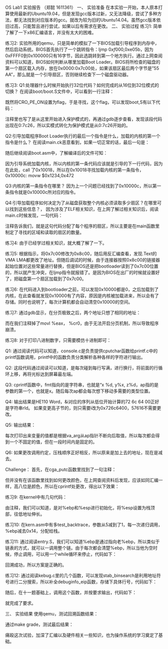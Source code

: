 OS Lab1 实验报告
（郑懿 1611361）
一、	实验准备
在本实验一开始，本人原本打算使用最新的Ubuntu19.04，但是发现gcc版本过新，又无法降级，尝试了多种方法，都无法找到对应版本的gcc。就改为较为旧的Ubuntu14.04。虽然gcc版本依旧过高，只能暂且进行尝试，如果以后有需求在更改。
二、	实验过程
练习1:
简单了解了一下x86汇编语言，并没有太大的困难。

练习2:
实验所用的qemu，只是简单的模拟了一下BIOS加载引导程序到内存中，然后启动系统。BIOS首先执行了一个跳转指令：ljmp $0xf000,$0xe05b，因为0xFFFF0到0x100000只有16字节，因此选跳转到第一个地方执行。通过上网查阅资料可以知道，BIOS如何判断从哪里加载Boot Loader。BIOS将所检查的磁盘的第一个扇区载入内存，放在0x0000:0x7c00处，如果该扇区最后两个字节是”55 AA”，那么就是一个引导扇区，否则继续检查下一个磁盘驱动器。

练习3:
Q1:处理器什么时候开始执行32位代码？如何完成的从16位到32位模式的切换？
在阅读boot/boot.S文件中，可以看到一行注释：
 
既然将CRO_PE_ON设置为flag，于是寻找，这个flag，可以发现boot,S有以下代码：
 
注释里也写了是从这里开始进入保护模式的，再通过gdb逐步查看，发现该段代码出现在0:7c26，所以实模式转化为保护模式是从0:7c26开始的。

Q2:引导加载程序Boot Loader执行的最后一个指令是什么，加载的内核的第一个指令是什么？
在阅读main.ck恶意看到，如果一切正常的话，最后一句是：
 
随后继续阅读boot.asm中，了解编译后的文件可知：
 
因为引导系统加载内核，所以内核的第一条代码应该就是引导的下一行代码，因为在此处，call 了0x10018，所以在0x10018寻找加载内核的第一条指令，
0x10000c:		movw	$0x1234,0x472

Q3:内核的第一条指令在哪里？
因为上一个问题已经找到了0x10000c，所以第一条指令就是0x10000c所对应的指令。

Q4:引导加载程序如何决定为了从磁盘获取整个内核必须读取多少扇区？在哪里可以找到这些信息？，
因为涉及了ELF相关知识，在上网了解过相关知识后，阅读main.c时候发现，一句代码：
 
注释告诉我们，就是这句代码分配了每个程序的扇区，所以主要是在main函数里制定了寻找的区域和读取的扇区的数量。

练习4:
由于已经学过相关知识，就大概了解了一下。

练习5:
根据指示，将0x7c00修改为0x8c00，随后用反汇编查看，发现.Text的VMA LMA都更改了地址。但随后调试的时候，由于连接器按照0x8c00的链接器起始位置对这些常量进行替换，但是BIOS还是把bootloader读到了0x7c00位置的，所以就产生冲突，在ljmp指令就报错了。是因为BIOS在出厂的时候就设置好了，把磁盘第一个扇区加载到了0x7c00。

练习6:
在代码进入到bootloader之前，可以发现0x10000都是0，之后加载到了内核，在此查看就发现0x10000有了内容，原因是内核被加载进来，所以会有了存储。同时也说明了，每次计算机都会自动清空0x10000的空间。

练习7:
通过gdb显示，在分页极致之后，两个地址只想了相同的地址：
 
而在我们注释掉了movl %eax， %cr0，由于无法开启分页机制，所以导致程序崩溃。

练习8:
对于打印八进制数字，只需要模仿十进制即可：
 

Q1:
通过阅读代码可以知道，console.c是负责提供cputchar函数给printf.c中的printf函数调用，printf中的函数负责分类解析各种各样的字符进行输出。

Q2:
这段代码通过阅读可以知道，是每次碰到每行写满，进行换行，将前面的行循环上移，再将光标达到屏幕最左端。

Q3:
cprintf函数中，fmt指向的是字符串，也就是“x %d, y%x, z%d，ap指的是参数的第一个，也就是x。随后每次ap都会每次想下移动多需要的类型位置。

Q4:
输出结果是HE110 Word，&i对应的序列从低位开始计算的72 6c 64 00正好是字符串rld。
如果变更高子节的，则只需要i改为0x726c6400，57616不需要更改。

Q5:
输出结果：
 
每次打印出来变量的值都是根据va_arg从ap指针不断向后取值，所以每次都会得到一个不固定的值，但在一段时间内是固定的。

Q6:
如果更改调用约定，压栈顺序正好相反，所以原来是加上去的地址，现在是减去。

Challenge：
首先，在cga_putc函数里找到了一句注释：
 
但并没有在该函数里找到如何更改颜色，在上网查阅资料后发现，应该如同汇编一样，高八位是颜色，所以在cprintf处更改，得出以下效果：
 

练习9:
在kernel中有几句代码：
 
由注释，我们可以知道，是对%ebp和%esp进行初始化，将%esp设置为栈顶部，往低地址伸长。

练习10:
在kern.asm中有多test_backtrace，参数从5减到了1，每一次递归调用，%ebp减去0x14，分配给栈。 

练习11:
通过阅读entry.S，我们可以知道%ebp是通过指向老%ebp，所以类似于链表的方式，就可以一调用整个链。由于每次都会清楚%ebp，所以当他为空时候，停止调用，可以用一个while循环来停止，代码如下：
 
回溯成功，所以方案是正确的。

练习12:
通过阅读kebug.c里的几个函数，可以发现stab_binsearch是利用地址符号进行二分搜索，所以补全debuginfo_eip函数，存储下具体行号，代码如下：
 
随后，在十一题基础上，调用这个函数，并按要求输出，代码如下：
 
就完成了要求。



三、	实验结果
使用qemu，测试回溯函数结果：
 
通过make grade，测试最后结果：
 
痛殴这次试验，加深了汇编以及硬件相关一些知识，也为操作系统的学习奠定了基础。

